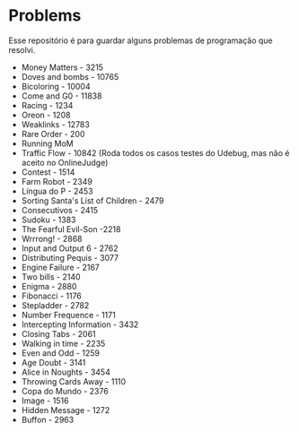 # Problems
Esse repositório é para guardar alguns problemas de programação que resolvi.

- Money Matters - 3215
- Doves and bombs - 10765
- Bicoloring - 10004
- Come and G0 - 11838
- Racing - 1234
- Oreon - 1208
- Weaklinks - 12783
- Rare Order - 200
- Running MoM 
- Traffic Flow - 10842 (Roda todos os casos testes do Udebug, mas não é aceito no OnlineJudge)
- Contest - 1514
- Farm Robot - 2349
- Língua do P - 2453
- Sorting Santa's List of Children - 2479
- Consecutivos - 2415
- Sudoku - 1383
- The Fearful Evil-Son -2218
- Wrrrong! - 2868
- Input and Output 6 - 2762
- Distributing Pequis - 3077
- Engine Failure - 2167
- Two bills - 2140
- Enigma - 2880
- Fibonacci - 1176
- Stepladder - 2782
- Number Frequence - 1171
- Intercepting Information - 3432
- Closing Tabs - 2061
- Walking in time - 2235
- Even and Odd - 1259
- Age Doubt - 3141
- Alice in Noughts - 3454
- Throwing Cards Away - 1110
- Copa do Mundo - 2376
- Image - 1516
- Hidden Message - 1272
- Buffon - 2963